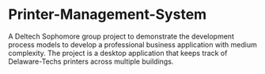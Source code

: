 # Printer-Management-System
A Deltech Sophomore group project to demonstrate the development process models to develop a professional business application with medium complexity. The project is a desktop application that keeps track of Delaware-Techs printers across multiple buildings.
